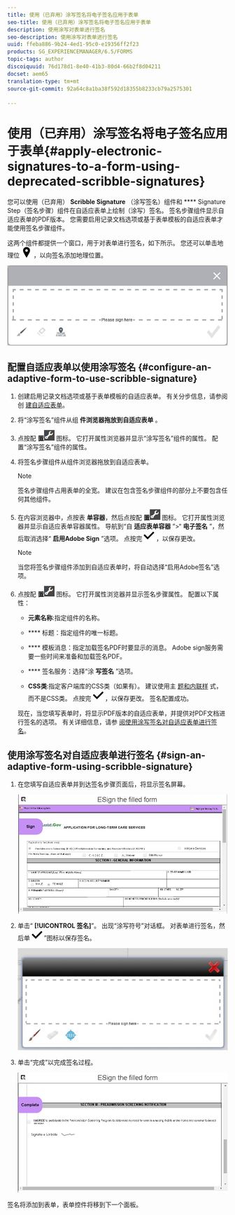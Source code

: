 ```yaml
---
title: 使用（已弃用）涂写签名将电子签名应用于表单
seo-title: 使用（已弃用）涂写签名将电子签名应用于表单
description: 使用涂写对表单进行签名
seo-description: 使用涂写对表单进行签名
uuid: ffeba886-9b24-4ed1-95c0-e19356ff2f23
products: SG_EXPERIENCEMANAGER/6.5/FORMS
topic-tags: author
discoiquuid: 76d178d1-8e40-41b3-80d4-66b2f8d04211
docset: aem65
translation-type: tm+mt
source-git-commit: 92a64c8a1ba38f592d18355b8233cb79a2575301

---
```



# 使用（已弃用）涂写签名将电子签名应用于表单{#apply-electronic-signatures-to-a-form-using-deprecated-scribble-signatures}

您可以使用（已弃用） **Scribble Signature** （涂写签名）组件和 **** Signature Step（签名步骤）组件在自适应表单上绘制（涂写）签名。 签名步骤组件显示自适应表单的PDF版本。 您需要启用记录文档选项或基于表单模板的自适应表单才能使用签名步骤组件。

这两个组件都提供一个窗口，用于对表单进行签名，如下所示。 您还可以单击地理位 ![置图标aem_6_3_geolocation](assets/aem_6_3_geolocation.png) ，以向签名添加地理位置。

![“涂写签名”对话框](assets/scribble-signature.png)

## 配置自适应表单以使用涂写签名 {#configure-an-adaptive-form-to-use-scribble-signature}

1. 创建启用记录文档选项或基于表单模板的自适应表单。 有关分步信息，请参阅创 [建自适应表单](../../forms/using/creating-adaptive-form.md)。
1. 将“涂写签名”组件从组 **件浏览器拖放到自适应表单** 。
1. 点按配 **置**![配置](assets/configure.png) 图标。 它打开属性浏览器并显示“涂写签名”组件的属性。 配置“涂写签名”组件的属性。
1. 将签名步骤组件从组件浏览器拖放到自适应表单。

   >[!NOTE]
   >
   >签名步骤组件占用表单的全宽。 建议在包含签名步骤组件的部分上不要包含任何其他组件。

1. 在内容浏览器中，点按表 **单容器**，然后点按配 **置**![](/help/forms/using/assets/configure.png) 图标。 它打开属性浏览器并显示自适应表单容器属性。 导航到“自 **适应表单容器** ”>“ **电子签名** ”，然后取消选择“ **启用Adobe Sign** ”选项。 点按完 ![成aem_6_3_forms_save图标](assets/aem_6_3_forms_save.png) ，以保存更改。

   >[!NOTE]
   >
   >当您将签名步骤组件添加到自适应表单时，将自动选择“启用Adobe签名”选项。

1. 点按配 **置**![配置](assets/configure.png) 图标。 它打开属性浏览器并显示签名步骤属性。 配置以下属性：

   * **元素名称**:指定组件的名称。

   * **** 标题：指定组件的唯一标题。
   * **** 模板消息：指定加载签名PDF时要显示的消息。 Adobe sign服务需要一些时间来准备和加载签名PDF。
   * **** 签名服务：选择“涂 **写签名** ”选项。

   * **CSS类**:指定客户端库的CSS类（如果有）。 建议使用主 [题](../../forms/using/themes.md)[和内联样](../../forms/using/inline-style-adaptive-forms.md) 式，而不是CSS类。
   点按完 ![成aem_6_3_forms_save图标](assets/aem_6_3_forms_save.png) ，以保存更改。 签名配置成功。

   现在，当您填写表单时，将显示PDF版本的自适应表单，并提供对PDF文档进行签名的选项。 有关详细信息，请参 [阅使用涂写签名对自适应表单进行签名](../../forms/using/signing-forms-using-scribble.md#sign-an-adaptive-form-using-scribble-signature)。

## 使用涂写签名对自适应表单进行签名 {#sign-an-adaptive-form-using-scribble-signature}

1. 在您填写自适应表单并到达签名步骤页面后，将显示签名屏幕。

   ![EchoSign页面的签名屏幕](assets/esignscribblesign.jpg)

1. 单击“ **[!UICONTROL 签名]**”。 出现“涂写符号”对话框。 对表单进行签名，然后单 ![击“完成aem_6_3_forms_save](assets/aem_6_3_forms_save.png) ”图标以保存签名。

   ![“涂写签名”对话框](assets/scribblewidget.jpg)

1. 单击“完成”以完成签名过程。

   ![完成签名过程](assets/scribblecomplete.jpg)

签名将添加到表单，表单控件将移到下一个面板。

